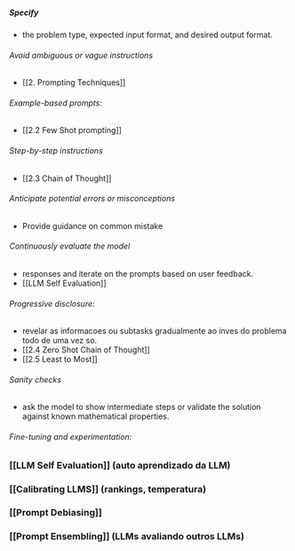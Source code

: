 ##### Specify 
- the problem type, expected input format, and desired output format.

###### Avoid ambiguous or vague instructions 
- [[2. Prompting Techniques]]

###### Example-based prompts:
- [[2.2 Few Shot prompting]]

###### Step-by-step instructions
- [[2.3 Chain of Thought]] 

###### Anticipate potential errors or misconceptions 
- Provide guidance on common mistake

###### Continuously evaluate the model
- responses and iterate on the prompts based on user feedback.
-  [[LLM Self Evaluation]]

###### Progressive disclosure:
- revelar as informacoes ou subtasks gradualmente ao inves do problema todo de uma vez so.
- [[2.4 Zero Shot Chain of Thought]]
- [[2.5 Least to Most]] 

###### Sanity checks
- ask the model to show intermediate steps or validate the solution against known mathematical properties.

###### Fine-tuning and experimentation:


### [[LLM Self Evaluation]] (auto aprendizado da LLM)
### [[Calibrating LLMS]] (rankings, temperatura)
### [[Prompt Debiasing]] 
### [[Prompt Ensembling]] (LLMs avaliando outros LLMs)

